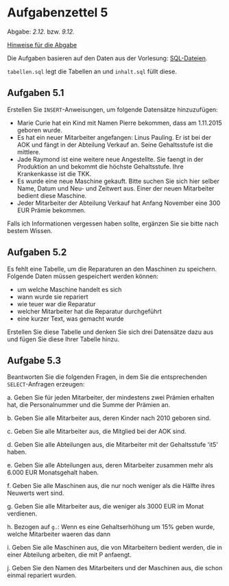 # Aufgabenzettel 5

Abgabe: _2.12._ bzw. _9.12._

[Hinweise für die Abgabe](https://github.com/klyrr/lecture/blob/master/2015/haw/db/README.md)

Die Aufgaben basieren auf den Daten aus der Vorlesung: [SQL-Dateien](https://github.com/klyrr/lecture/tree/master/2015/haw/db/lecture/06-SQL_Queries).

`tabellen.sql` legt die Tabellen an und `inhalt.sql` füllt diese.

## Aufgaben 5.1

Erstellen Sie `INSERT`-Anweisungen, um folgende Datensätze hinzuzufügen:

- Marie Curie hat ein Kind mit Namen Pierre bekommen, dass am 1.11.2015 geboren wurde.
- Es hat ein neuer Mitarbeiter angefangen: Linus Pauling. Er ist bei der AOK und fängt in der Abteilung Verkauf an. Seine Gehaltsstufe ist die mittlere.
- Jade Raymond ist eine weitere neue Angestellte. Sie faengt in der Produktion an und bekommt die höchste Gehaltsstufe. Ihre Krankenkasse ist die TKK.
- Es wurde eine neue Maschine gekauft. Bitte suchen Sie sich hier selber Name, Datum und Neu- und Zeitwert aus. Einer der neuen Mitarbeiter bedient diese Maschine.
- Jeder Mitarbeiter der Abteilung Verkauf hat Anfang November eine 300 EUR Prämie bekommen.

Falls ich Informationen vergessen haben sollte, ergänzen Sie sie bitte nach bestem Wissen.

## Aufgaben 5.2

Es fehlt eine Tabelle, um die Reparaturen an den Maschinen zu speichern. Folgende Daten müssen gespeichert werden können:
- um welche Maschine handelt es sich
- wann wurde sie repariert
- wie teuer war die Reparatur
- welcher Mitarbeiter hat die Reparatur durchgeführt
- eine kurzer Text, was gemacht wurde

Erstellen Sie diese Tabelle und denken Sie sich drei Datensätze dazu aus und fügen Sie diese Ihrer Tabelle hinzu.


## Aufgabe 5.3

Beantworten Sie die folgenden Fragen, in dem Sie die entsprechenden `SELECT`-Anfragen erzeugen:

a. Geben Sie für jeden Mitarbeiter, der mindestens zwei Prämien erhalten hat, die Personalnummer und die Summe der Prämien an.

b. Geben Sie alle Mitarbeiter aus, deren Kinder nach 2010 geboren sind.

c. Geben Sie alle Mitarbeiter aus, die Mitglied bei der AOK sind.

d. Geben Sie alle Abteilungen aus, die Mitarbeiter mit der Gehaltsstufe 'it5' haben.

e. Geben Sie alle Abteilungen aus, deren Mitarbeiter zusammen mehr als 6.000 EUR Monatsgehalt haben.
	
f. Geben Sie alle Maschinen aus, die nur noch weniger als die Hälfte ihres Neuwerts wert sind.

g. Geben Sie alle Mitarbeiter aus, die weniger als 3000 EUR im Monat verdienen.

h. Bezogen auf `g.`: Wenn es eine Gehaltserhöhung um 15% geben wurde, welche Mitarbeiter waeren das dann

i. Geben Sie alle Maschinen aus, die von Mitarbeitern bedient werden, die in einer Abteilung arbeiten, die mit P anfaengt.

j. Geben Sie den Namen des Mitarbeiters und der Maschinen aus, die schon einmal repariert wurden.

